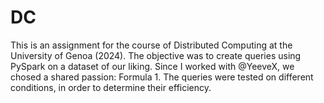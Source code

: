 <h1>DC</h1>
This is an assignment for the course of Distributed Computing at the University of Genoa (2024). The objective was to create queries using PySpark on a dataset of our liking. Since I worked with @YeeveX, we chosed a shared passion: Formula 1. 
The queries were tested on different conditions, in order to determine their efficiency.
